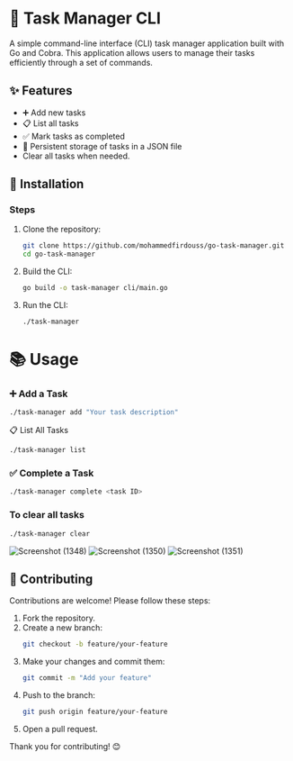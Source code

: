# 📝 Task Manager CLI

A simple command-line interface (CLI) task manager application built with Go and Cobra. This application allows users to manage their tasks efficiently through a set of commands.

## ✨ Features
- ➕ Add new tasks
- 📋 List all tasks
- ✅ Mark tasks as completed
- 💾 Persistent storage of tasks in a JSON file
- Clear all tasks when needed.

## 🚀 Installation


### Steps

1. Clone the repository:
   ```bash
   git clone https://github.com/mohammedfirdouss/go-task-manager.git
   cd go-task-manager
   ```
2. Build the CLI:
   ```bash
   go build -o task-manager cli/main.go
   ```

3. Run the CLI:
   ```bash
   ./task-manager
   ```

# 📚 Usage

### ➕ Add a Task
``` bash
./task-manager add "Your task description"
```

📋 List All Tasks
```bash
./task-manager list
```

### ✅ Complete a Task
```bash
./task-manager complete <task ID>
```

### To clear all tasks
```bash
./task-manager clear
```
![Screenshot (1348)](https://github.com/user-attachments/assets/69fdda36-a60f-4edb-b93c-6a8a50b6f5ae)
![Screenshot (1350)](https://github.com/user-attachments/assets/5b3da7ea-bb56-42b4-a08e-d29be34cee69)
![Screenshot (1351)](https://github.com/user-attachments/assets/1be0aa71-af60-42cb-aca8-7d77db9d1c46)


## 🤝 Contributing
Contributions are welcome! Please follow these steps:

1. Fork the repository.
2. Create a new branch:
   ```bash
   git checkout -b feature/your-feature
   ```
3. Make your changes and commit them:
   ```bash
   git commit -m "Add your feature"
   ```
4. Push to the branch:
   ```bash
   git push origin feature/your-feature
   ```
5. Open a pull request.


Thank you for contributing! 😊
